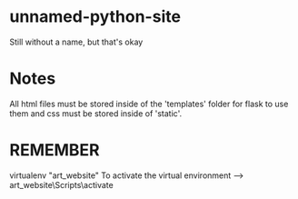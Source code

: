 # unnamed-python-site
Still without a name, but that's okay

# Notes
All html files must be stored inside of the 'templates' folder for flask to use them and css must be stored inside of 'static'.

# REMEMBER
virtualenv "art_website"
To activate the virtual environment --> art_website\Scripts\activate

